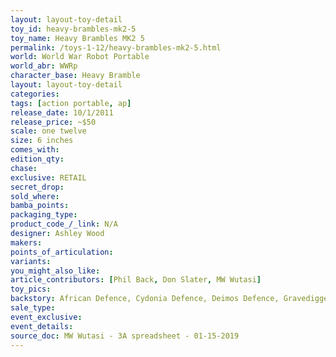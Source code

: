 ```yaml
---
layout: layout-toy-detail 
toy_id: heavy-brambles-mk2-5
toy_name: Heavy Brambles MK2 5
permalink: /toys-1-12/heavy-brambles-mk2-5.html
world: World War Robot Portable
world_abr: WWRp
character_base: Heavy Bramble
layout: layout-toy-detail
categories: 
tags: [action portable, ap] 
release_date: 10/1/2011
release_price: ~$50
scale: one twelve
size: 6 inches
comes_with: 
edition_qty: 
chase: 
exclusive: RETAIL
secret_drop: 
sold_where: 
bamba_points: 
packaging_type: 
product_code_/_link: N/A
designer: Ashley Wood
makers: 
points_of_articulation: 
variants: 
you_might_also_like: 
article_contributors: [Phil Back, Don Slater, MW Wutasi]
toy_pics: 
backstory: African Defence, Cydonia Defence, Deimos Defence, Gravedigger, JEA Marine and one of the three regional colorways - Heavy Euro Defence, National Guard Defence, Asian Link Defence
sale_type: 
event_exclusive: 
event_details: 
source_doc: MW Wutasi - 3A spreadsheet - 01-15-2019
---
```

